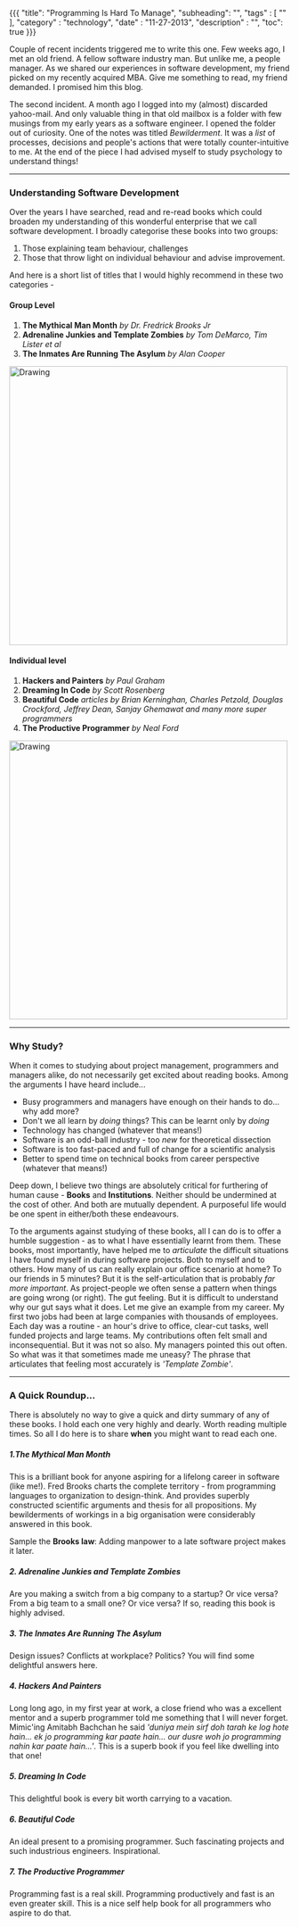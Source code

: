 {{{
    "title": "Programming Is Hard To Manage",
    "subheading": "",
    "tags" : [ "" ],
    "category" : "technology",
    "date" : "11-27-2013",
    "description" : "",
    "toc": true
}}}

Couple of recent incidents triggered me to write this one. Few weeks ago, I met an old friend. A fellow software industry man. But unlike me, a people manager. As we shared our experiences in software development, my friend picked on my recently acquired MBA. Give me something to read, my friend demanded. I promised him this blog.

The second incident. A month ago I logged into my (almost) discarded yahoo-mail. And only valuable thing in that old mailbox is a folder with few musings from my early years as a software engineer.  I opened the folder out of curiosity. One of the notes was titled *Bewilderment*. It was a *list* of processes, decisions and people's actions that were totally counter-intuitive to me. At the end of the piece I had advised myself to study psychology to understand things!

<hr>

### Understanding Software Development    
Over the years I have searched, read and re-read books which could broaden my understanding of this wonderful enterprise that we call software development. I broadly categorise these books into two groups: 

1. Those explaining team behaviour, challenges 
2. Those that throw light on individual behaviour and advise improvement. 

And here is a short list of titles that I would highly recommend in these two categories - 

#### Group Level
1. **The Mythical Man Month** *by Dr. Fredrick Brooks Jr*
2. **Adrenaline Junkies and Template Zombies** *by Tom DeMarco, Tim Lister et al*
3. **The Inmates Are Running The Asylum** *by Alan Cooper* 

<img src="http://bharathwrites.in/images/programmingIsHard/team.jpg" alt="Drawing" style="width: 500px;"/>

#### Individual level
1. **Hackers and Painters** *by Paul Graham*
2. **Dreaming In Code** *by Scott Rosenberg*
3. **Beautiful Code** *articles by Brian Kerninghan, Charles Petzold, Douglas Crockford, Jeffrey Dean, Sanjay Ghemawat and many more super programmers*
4. **The Productive Programmer** *by Neal Ford*

<img src="http://bharathwrites.in/images/programmingIsHard/individual.jpg" alt="Drawing" style="width: 500px;"/>

<hr>

### Why Study?
When it comes to studying about project management, programmers and managers alike, do not necessarily get excited about reading books. Among the arguments I have heard include...

* Busy programmers and managers have enough on their hands to do... why add more? 
* Don't we all learn by *doing* things? This can be learnt only by *doing*
* Technology has changed (whatever that means!) 
* Software is an odd-ball industry - too *new* for theoretical dissection 
* Software is too fast-paced and full of change for a scientific analysis
* Better to spend time on technical books from career perspective (whatever that means!)

Deep down, I believe two things are absolutely critical for furthering of human cause - **Books** and **Institutions**. Neither should be undermined at the cost of other. And both are mutually dependent. A purposeful life would be one spent in either/both these endeavours. 

To the arguments against studying of these books, all I can do is to offer a humble suggestion - as to what I have essentially learnt from them. These books, most importantly, have helped me to *articulate* the difficult situations I have found myself in during software projects. Both to myself and to others. How many of us can really explain our office scenario at home? To our friends in 5 minutes? But it is the self-articulation that is probably *far more important*. As project-people we often sense a pattern when things are going wrong (or right). The gut feeling. But it is difficult to understand why our gut says what it does. Let me give an example from my career. My first two jobs had been at large companies with thousands of employees. Each day was a routine - an hour's drive to office, clear-cut tasks, well funded projects and large teams. My contributions often felt small and inconsequential. But it was not so also. My managers pointed this out often. So what was it that sometimes made me uneasy? The phrase that articulates that feeling most accurately is *'Template Zombie'*.

<hr>

### A Quick Roundup...
There is absolutely no way to give a quick and dirty summary of any of these books.  I hold each one very highly and dearly. Worth reading multiple times. So all I do here is to share **when** you might want to read each one.

##### 1.The Mythical Man Month
This is a brilliant book for anyone aspiring for a lifelong career in software (like me!). Fred Brooks charts the complete territory - from programming languages to organization to design-think. And provides superbly constructed scientific arguments and thesis for all propositions. My bewilderments of workings in a big organisation were considerably answered in this book. 

Sample the **Brooks law**: Adding manpower to a late software project makes it later.


##### 2. Adrenaline Junkies and Template Zombies
Are you making a switch from a big company to a startup? Or vice versa? From a big team to a small one? Or vice versa? If so, reading this book is highly advised.


##### 3. The Inmates Are Running The Asylum
Design issues? Conflicts at workplace? Politics? You will find some delightful answers here.


##### 4. Hackers And Painters
Long long ago, in my first year at work, a close friend who was a excellent mentor and a superb programmer told me something that I will never forget. Mimic'ing Amitabh Bachchan he said *'duniya mein sirf doh tarah ke log hote hain... ek jo programming kar paate hain... our dusre woh jo programming nahin kar paate hain...'*. This is a superb book if you feel like dwelling into that one!


##### 5. Dreaming In Code
This delightful book is every bit worth carrying to a vacation.


##### 6. Beautiful Code
An ideal present to a promising programmer. Such fascinating projects and such industrious engineers. Inspirational.


##### 7. The Productive Programmer
Programming fast is a real skill. Programming productively and fast is an even greater skill. This is a nice self help book for all programmers who aspire to do that.
